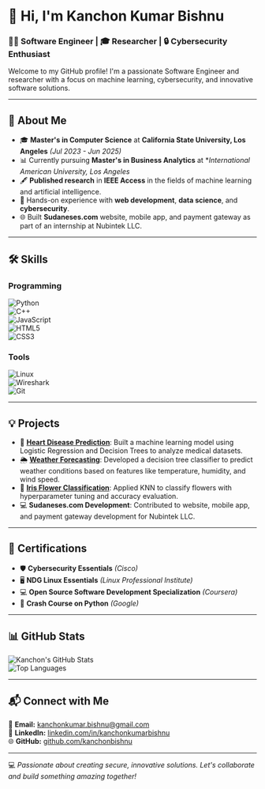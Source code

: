 # 👋 Hi, I'm **Kanchon Kumar Bishnu**  

### 🧑‍💻 Software Engineer | 🎓 Researcher | 🔒 Cybersecurity Enthusiast  

Welcome to my GitHub profile! I'm a passionate Software Engineer and researcher with a focus on machine learning, cybersecurity, and innovative software solutions.  

---

## 🌟 About Me  
- 🎓 **Master's in Computer Science** at **California State University, Los Angeles** *(Jul 2023 - Jun 2025)*  
- 📊 Currently pursuing **Master's in Business Analytics** at **International American University, Los Angeles*  
- 🖋️ **Published research** in **IEEE Access** in the fields of machine learning and artificial intelligence.  
- 🔬 Hands-on experience with **web development**, **data science**, and **cybersecurity**.  
- 🌐 Built **Sudaneses.com** website, mobile app, and payment gateway as part of an internship at Nubintek LLC.  

---

## 🛠️ Skills  

### Programming  
![Python](https://img.shields.io/badge/-Python-333?style=flat&logo=python&logoColor=yellow)  
![C++](https://img.shields.io/badge/-C++-00599C?style=flat&logo=cplusplus&logoColor=white)  
![JavaScript](https://img.shields.io/badge/-JavaScript-F7DF1E?style=flat&logo=javascript&logoColor=black)  
![HTML5](https://img.shields.io/badge/-HTML5-E34F26?style=flat&logo=html5&logoColor=white)  
![CSS3](https://img.shields.io/badge/-CSS3-1572B6?style=flat&logo=css3&logoColor=white)  

### Tools  
![Linux](https://img.shields.io/badge/-Linux-FCC624?style=flat&logo=linux&logoColor=black)  
![Wireshark](https://img.shields.io/badge/-Wireshark-1679A7?style=flat&logo=wireshark&logoColor=white)  
![Git](https://img.shields.io/badge/-Git-F05032?style=flat&logo=git&logoColor=white)  

---

## 💡 Projects  

- 🚀 **[Heart Disease Prediction](https://github.com/kanchonbishnu/heart-disease-prediction)**: Built a machine learning model using Logistic Regression and Decision Trees to analyze medical datasets.  
- 🌦️ **[Weather Forecasting](https://github.com/kanchonbishnu/weather-forecasting)**: Developed a decision tree classifier to predict weather conditions based on features like temperature, humidity, and wind speed.  
- 🌸 **[Iris Flower Classification](https://github.com/kanchonbishnu/iris-knn)**: Applied KNN to classify flowers with hyperparameter tuning and accuracy evaluation.  
- 💻 **Sudaneses.com Development**: Contributed to website, mobile app, and payment gateway development for Nubintek LLC.  

---

## 📃 Certifications  

- 🛡️ **Cybersecurity Essentials** *(Cisco)*  
- 🖥️ **NDG Linux Essentials** *(Linux Professional Institute)*  
- 💻 **Open Source Software Development Specialization** *(Coursera)*  
- 🔗 **Crash Course on Python** *(Google)*  

---

## 📊 GitHub Stats  

![Kanchon's GitHub Stats](https://github-readme-stats.vercel.app/api?username=kanchonbishnu&show_icons=true&theme=radical&hide_title=true)  
![Top Languages](https://github-readme-stats.vercel.app/api/top-langs/?username=kanchonbishnu&layout=compact&theme=radical)  

---

## 📬 Connect with Me  

📧 **Email:** [kanchonkumar.bishnu@gmail.com](mailto:kanchonkumar.bishnu@gmail.com)  
💼 **LinkedIn:** [linkedin.com/in/kanchonkumarbishnu](https://www.linkedin.com/in/kanchonkumarbishnu)  
🌐 **GitHub:** [github.com/kanchonbishnu](https://github.com/kanchonbishnu)  

---

💻 *Passionate about creating secure, innovative solutions. Let's collaborate and build something amazing together!*
